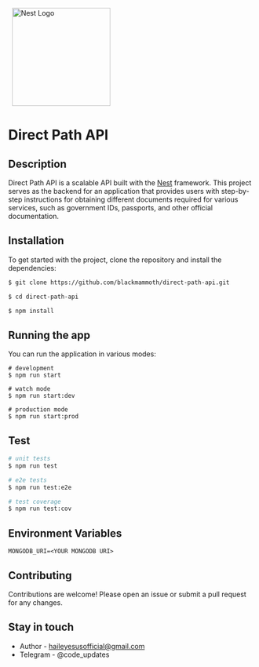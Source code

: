 <p align="center">

  <a href="http://nestjs.com/" target="blank"><img src="https://nestjs.com/img/logo-small.svg" width="200" alt="Nest Logo" /></a>

</p>

# Direct Path API

## Description
Direct Path API is a scalable API built with the [Nest](https://github.com/nestjs/nest) framework. This project serves as the backend for an application that provides users with step-by-step instructions for obtaining different documents required for various services, such as government IDs, passports, and other official documentation.

## Installation
To get started with the project, clone the repository and install the dependencies:
```bash
$ git clone https://github.com/blackmammoth/direct-path-api.git

$ cd direct-path-api

$ npm install
```
## Running the app

You can run the application in various modes:
```
# development
$ npm run start

# watch mode
$ npm run start:dev

# production mode
$ npm run start:prod
```

## Test
```bash
# unit tests
$ npm run test

# e2e tests
$ npm run test:e2e

# test coverage
$ npm run test:cov
```

## Environment Variables
```env
MONGODB_URI=<YOUR MONGODB URI>
```

## Contributing
Contributions are welcome! Please open an issue or submit a pull request for any changes.

## Stay in touch
- Author - haileyesusofficial@gmail.com
- Telegram - @code_updates